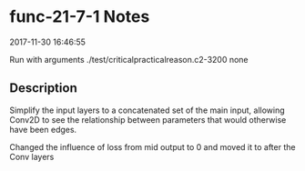 # func-21-7-1 Notes

2017-11-30 16:46:55

Run with arguments ./test/criticalpracticalreason.c2-3200 none

## Description

Simplify the input layers to a concatenated set of the main input, allowing Conv2D to see the relationship between parameters that would otherwise have been edges.

Changed the influence of loss from mid output to 0 and moved it to after the Conv layers
